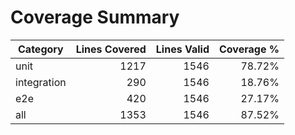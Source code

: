 # Coverage Summary

| Category | Lines Covered | Lines Valid | Coverage % |
|---|---:|---:|---:|
| unit | 1217 | 1546 | 78.72% |
| integration | 290 | 1546 | 18.76% |
| e2e | 420 | 1546 | 27.17% |
| all | 1353 | 1546 | 87.52% |
